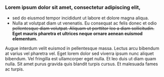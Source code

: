 ### Lorem ipsum dolor sit amet, consectetur adipiscing elit,

* sed do eiusmod tempor incididunt ut labore et dolore magna aliqua.
* Nulla at volutpat diam ut venenatis. Eu consequat ac felis donec et odio
~~pellentesque diam volutpat. Aliquam ut porttitor leo a diam sollicitudin.~~
__Eget mauris pharetra et ultrices neque ornare aenean euismod elementum.__

Augue interdum velit euismod in pellentesque massa.
Lectus arcu bibendum at varius vel pharetra vel.
Eget lorem dolor sed viverra ipsum nunc aliquet bibendum.
Vel fringilla est ullamcorper eget nulla. Et leo duis ut diam quam nulla.
Sit amet purus gravida quis blandit turpis cursus. Et malesuada fames ac turpis.
